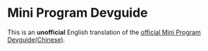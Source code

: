 # Mini Program Devguide

This is an **unofficial** English translation of the [official Mini Program Devguide(Chinese)](https://developers.weixin.qq.com/ebook?action=get_post_info&token=935589521&volumn=1&lang=zh_CN&book=miniprogram&docid=0008aeea9a8978ab0086a685851c0a).
